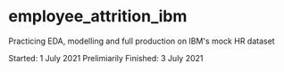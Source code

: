 # employee_attrition_ibm
Practicing EDA, modelling and full production on IBM's mock HR dataset


Started: 1 July 2021
Prelimiarily Finished: 3 July 2021
